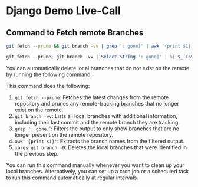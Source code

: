 # Django Demo Live-Call

## Command to Fetch remote Branches

```bash
git fetch --prune && git branch -vv | grep ': gone]' | awk '{print $1}' | xargs git branch -D
```

```powershell
git fetch --prune; git branch -vv | Select-String ': gone]' | %{ $_.ToString().Trim().Split(' ')[0] } | %{ git branch -D $_ }

```

You can automatically delete local branches that do not exist on the remote by running the following command:

This command does the following:

1. ```git fetch --prune```: Fetches the latest changes from the remote repository and prunes any remote-tracking branches that no longer exist on the remote.
2. ```git branch -vv```: Lists all local branches with additional information, including their last commit and the remote branch they are tracking.
3. ```grep ': gone]```': Filters the output to only show branches that are no longer present on the remote repository.
4. ```awk '{print $1}'```: Extracts the branch names from the filtered output.
5. ```xargs git branch -D```: Deletes the local branches that were identified in the previous step.

You can run this command manually whenever you want to clean up your local branches. Alternatively, you can set up a cron job or a scheduled task to run this command automatically at regular intervals.
